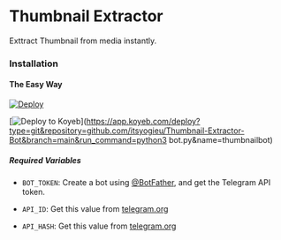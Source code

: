 # Thumbnail Extractor
Exttract Thumbnail from media instantly.
### Installation

#### The Easy Way

[![Deploy](https://www.herokucdn.com/deploy/button.svg)](https://heroku.com/deploy)

[![Deploy to Koyeb](https://www.koyeb.com/static/images/deploy/button.svg)](https://app.koyeb.com/deploy?type=git&repository=github.com/itsyogieu/Thumbnail-Extractor-Bot&branch=main&run_command=python3 bot.py&name=thumbnailbot)

##### Required Variables

* `BOT_TOKEN`: Create a bot using [@BotFather](https://telegram.dog/BotFather), and get the Telegram API token.

* `API_ID`: Get this value from [telegram.org](https://my.telegram.org/apps)
* `API_HASH`: Get this value from [telegram.org](https://my.telegram.org/apps)
